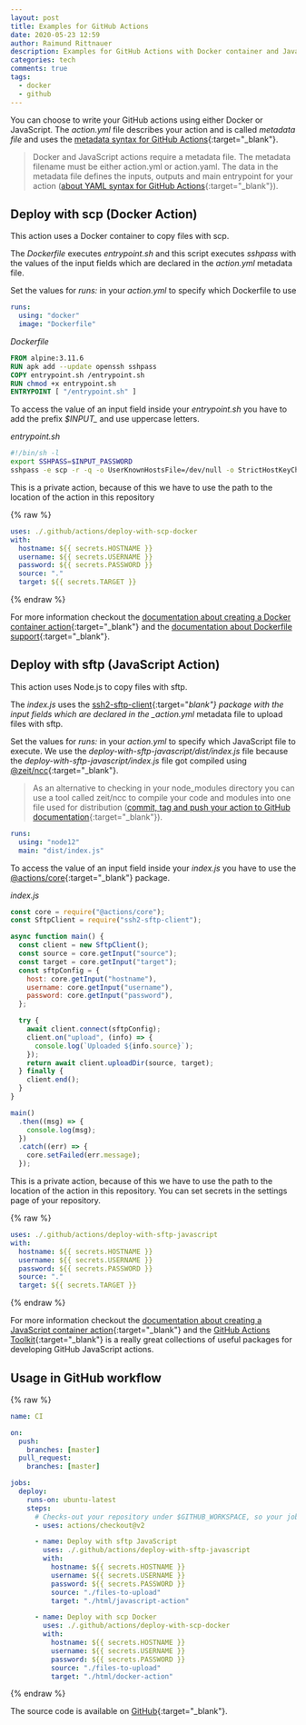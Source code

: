 ```yaml
---
layout: post
title: Examples for GitHub Actions
date: 2020-05-23 12:59
author: Raimund Rittnauer
description: Examples for GitHub Actions with Docker container and JavaScript actions
categories: tech
comments: true
tags:
  - docker
  - github
---
```


You can choose to write your GitHub actions using either Docker or JavaScript.
The _action.yml_ file describes your action and is called _metadata file_ and uses the [metadata syntax for GitHub Actions](https://help.github.com/en/actions/creating-actions/metadata-syntax-for-github-actions){:target="\_blank"}.

> Docker and JavaScript actions require a metadata file. The metadata filename must be either action.yml or action.yaml. The data in the metadata file defines the inputs, outputs and main entrypoint for your action ([about YAML syntax for GitHub Actions](https://help.github.com/en/actions/creating-actions/metadata-syntax-for-github-actions#about-yaml-syntax-for-github-actions){:target="\_blank"}).

## Deploy with scp (Docker Action)

This action uses a Docker container to copy files with scp.

The _Dockerfile_ executes _entrypoint.sh_ and this script executes _sshpass_ with the values of the input fields which are declared in the _action.yml_ metadata file.

Set the values for _runs:_ in your _action.yml_ to specify which Dockerfile to use

```yml
runs:
  using: "docker"
  image: "Dockerfile"
```

_Dockerfile_

```Dockerfile
FROM alpine:3.11.6
RUN apk add --update openssh sshpass
COPY entrypoint.sh /entrypoint.sh
RUN chmod +x entrypoint.sh
ENTRYPOINT [ "/entrypoint.sh" ]
```

To access the value of an input field inside your _entrypoint.sh_ you have to add the prefix _\$INPUT\__ and use uppercase letters.

_entrypoint.sh_

```bash
#!/bin/sh -l
export SSHPASS=$INPUT_PASSWORD
sshpass -e scp -r -q -o UserKnownHostsFile=/dev/null -o StrictHostKeyChecking=no $INPUT_SOURCE $INPUT_USERNAME@$INPUT_HOSTNAME:$INPUT_TARGET
```

This is a private action, because of this we have to use the path to the location of the action in this repository

{% raw %}
```yaml
uses: ./.github/actions/deploy-with-scp-docker
with:
  hostname: ${{ secrets.HOSTNAME }}
  username: ${{ secrets.USERNAME }}
  password: ${{ secrets.PASSWORD }}
  source: "."
  target: ${{ secrets.TARGET }}
```
{% endraw %}

For more information checkout the [documentation about creating a Docker container action](https://help.github.com/en/actions/creating-actions/creating-a-docker-container-action){:target="\_blank"} and the [documentation about Dockerfile support](https://help.github.com/en/actions/creating-actions/dockerfile-support-for-github-actions){:target="\_blank"}.

## Deploy with sftp (JavaScript Action)

This action uses Node.js to copy files with sftp.

The _index.js_ uses the [ssh2-sftp-client](https://www.npmjs.com/package/ssh2-sftp-client){:target="_blank"} package with the input fields which are declared in the \_action.yml_ metadata file to upload files with sftp.

Set the values for _runs:_ in your _action.yml_ to specify which JavaScript file to execute. We use the _deploy-with-sftp-javascript/dist/index.js_ file because the _deploy-with-sftp-javascript/index.js_ file got compiled using [@zeit/ncc](https://github.com/zeit/ncc){:target="\_blank"}.

> As an alternative to checking in your node_modules directory you can use a tool called zeit/ncc to compile your code and modules into one file used for distribution ([commit, tag and push your action to GitHub documentation](https://help.github.com/en/actions/creating-actions/creating-a-javascript-action#commit-tag-and-push-your-action-to-github){:target="\_blank"}).

```yml
runs:
  using: "node12"
  main: "dist/index.js"
```

To access the value of an input field inside your _index.js_ you have to use the [@actions/core](https://www.npmjs.com/package/@actions/core){:target="\_blank"} package.

_index.js_

```js
const core = require("@actions/core");
const SftpClient = require("ssh2-sftp-client");

async function main() {
  const client = new SftpClient();
  const source = core.getInput("source");
  const target = core.getInput("target");
  const sftpConfig = {
    host: core.getInput("hostname"),
    username: core.getInput("username"),
    password: core.getInput("password"),
  };

  try {
    await client.connect(sftpConfig);
    client.on("upload", (info) => {
      console.log(`Uploaded ${info.source}`);
    });
    return await client.uploadDir(source, target);
  } finally {
    client.end();
  }
}

main()
  .then((msg) => {
    console.log(msg);
  })
  .catch((err) => {
    core.setFailed(err.message);
  });
```

This is a private action, because of this we have to use the path to the location of the action in this repository.
You can set secrets in the settings page of your repository.

{% raw %}
```yaml
uses: ./.github/actions/deploy-with-sftp-javascript
with:
  hostname: ${{ secrets.HOSTNAME }}
  username: ${{ secrets.USERNAME }}
  password: ${{ secrets.PASSWORD }}
  source: "."
  target: ${{ secrets.TARGET }}
```
{% endraw %}

For more information checkout the [documentation about creating a JavaScript container action](https://help.github.com/en/actions/creating-actions/creating-a-javascript-action){:target="\_blank"} and the [GitHub Actions Toolkit](https://github.com/actions/toolkit){:target="\_blank"} is a really great collections of useful packages for developing GitHub JavaScript actions.

## Usage in GitHub workflow

{% raw %}
```yml
name: CI

on:
  push:
    branches: [master]
  pull_request:
    branches: [master]

jobs:
  deploy:
    runs-on: ubuntu-latest
    steps:
      # Checks-out your repository under $GITHUB_WORKSPACE, so your job can access it
      - uses: actions/checkout@v2

      - name: Deploy with sftp JavaScript
        uses: ./.github/actions/deploy-with-sftp-javascript
        with:
          hostname: ${{ secrets.HOSTNAME }}
          username: ${{ secrets.USERNAME }}
          password: ${{ secrets.PASSWORD }}
          source: "./files-to-upload"
          target: "./html/javascript-action"

      - name: Deploy with scp Docker
        uses: ./.github/actions/deploy-with-scp-docker
        with:
          hostname: ${{ secrets.HOSTNAME }}
          username: ${{ secrets.USERNAME }}
          password: ${{ secrets.PASSWORD }}
          source: "./files-to-upload"
          target: "./html/docker-action"
```
{% endraw %}

The source code is available on [GitHub](https://github.com/raaaimund/github-actions-example){:target="\_blank"}.
